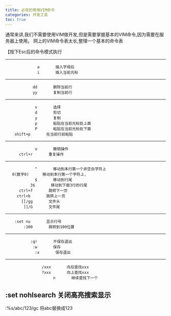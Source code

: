 ```yaml
---
title: 必背的常用VIM命令
categories: 开发工具 
toc: true
---
```


通常来讲,我们不需要使用VIM做开发,但是需要掌握基本的VIM命令,因为需要在服务器上使用。
网上的VIM命令表太长,整理一个基本的命令表

【按下Esc后的命令模式执行

-------------------------------------------
                  a       插入字母后
                  i       插入当前光标
-------------------------------------------
                dd       删除当前行
                yy       复制当前行
-------------------------------------------
                 v       选择
                 d       剪切
                 y       复制
                 p       粘贴在当前光标处上面
                 P       粘贴在当前光标处下面
        shift+p       在当前行前粘贴
-------------------------------------------
                 u       撤销操作
          ctrl+r       重复操作
-------------------------------------------
                 ^       移动到本行第一个非空白字符上
       0(数字0)      移动到本行第一个字符上,
                 $       移动到行尾
               3$       移动到下面3行的行尾
          ctrl+f       跳转下一页
         ctrl+b       跳转上一页
           [[/gg       文件头
            ]]/G       文件尾
-------------------------------------------
        :set nu       显示行号
            :100       跳转到100位置
-------------------------------------------
               :q!       不保存退出
                :w       保存
                 :x       保存退出
-------------------------------------------
                    /xxx       向后查找xxx
                    ?xxx       向上查找xxx
                         n       继续查找下一个
   :set nohlsearch       关闭高亮搜索显示
------------------------------------------
  :%s/abc/123/gc       将abc替换成123